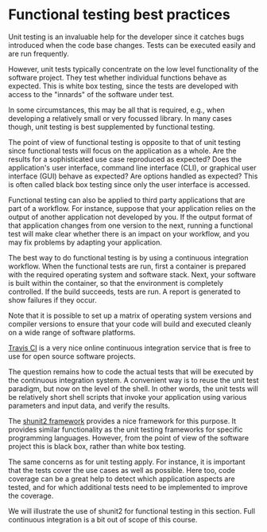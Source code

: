 # Functional testing best practices

Unit testing is an invaluable help for the developer since it catches bugs introduced when the code base changes. Tests can be executed easily and are run frequently.

However, unit tests typically concentrate on the low level functionality of the software project. They test whether individual functions behave as expected. This is white box testing, since the tests are developed with access to the "innards" of the software under test.

In some circumstances, this may be all that is required, e.g., when developing a relatively small or very focussed library. In many cases though, unit testing is best supplemented by functional testing.

The point of view of functional testing is opposite to that of unit testing since functional tests will focus on the application as a whole.  Are the results for a sophisticated use case reproduced as expected?  Does the application's user interface, command line interface (CLI), or graphical user interface (GUI) behave as expected?  Are options handled as expected?  This is often called black box testing since only the user interface is accessed.

Functional testing can also be applied to third party applications that are part of a workflow. For instance, suppose that your application relies on the output of another application not developed by you. If the output format of that application changes from one version to the next, running a functional test will make clear whether there is an impact on your workflow, and you may fix problems by adapting your application.

The best way to do functional testing is by using a continuous integration workflow. When the functional tests are run, first a container is prepared with the required operating system and software stack. Next, your software is built within the container, so that the environment is completely controlled. If the build succeeds, tests are run. A report is generated to show failures if they occur.

Note that it is possible to set up a matrix of operating system versions and compiler versions to ensure that your code will build and executed cleanly on a wide range of software platforms.

[Travis CI](https://travis-ci.org/) is a very nice online continuous integration service that is free to use for open source software projects.

The question remains how to code the actual tests that will be executed by the continuous integration system. A convenient way is to reuse the unit test paradigm, but now on the level of the shell. In other words, the unit tests will be relatively short shell scripts that invoke your application using various parameters and input data, and verify the results.

The [shunit2 framework](https://github.com/kward/shunit2) provides a nice framework for this purpose. It provides similar functionality as the unit testing frameworks for specific programming languages. However, from the point of view of the software project this is black box, rather than white box testing.

The same concerns as for unit testing apply. For instance, it is important that the tests cover the use cases as well as possible. Here too, code coverage can be a great help to detect which application aspects are tested, and for which additional tests need to be implemented to improve the coverage.

We will illustrate the use of shunit2 for functional testing in this section.  Full continuous integration is a bit out of scope of this course.
